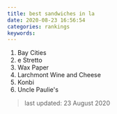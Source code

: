 ```yaml
---
title: best sandwiches in la
date: 2020-08-23 16:56:54
categories: rankings
keywords:
---
```


1. Bay Cities
2. e Stretto
3. Wax Paper
4. Larchmont Wine and Cheese
5. Konbi
6. Uncle Paulie's

> last updated: 23 August 2020
